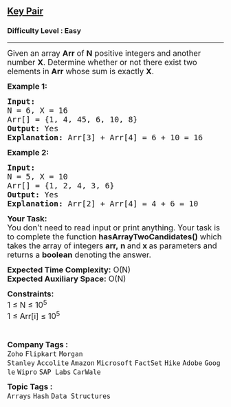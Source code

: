 <h2><a href="https://practice.geeksforgeeks.org/problems/key-pair5616/1?page=3&category=Arrays&sortBy=submissions">Key Pair</a></h2><h3>Difficulty Level : Easy</h3><hr><div class="problems_problem_content__Xm_eO"><p><span style="font-size:18px">Given an array <strong>Arr</strong> of <strong>N</strong> positive integers and another number <strong>X</strong>. Determine whether or not there exist two elements in <strong>Arr</strong> whose sum is exactly <strong>X</strong>.</span></p>

<p><span style="font-size:18px"><strong>Example 1:</strong></span></p>

<pre><span style="font-size:18px"><strong>Input:
</strong>N = 6, X = 16
Arr[] = {1, 4, 45, 6, 10, 8}
<strong>Output: </strong>Yes
<strong>Explanation:</strong> Arr[3] + Arr[4] = 6 + 10 = 16</span></pre>

<p><span style="font-size:18px"><strong>Example 2:</strong></span></p>

<pre><span style="font-size:18px"><strong>Input:
</strong>N = 5, X = 10
Arr[] = {1, 2, 4, 3, 6}
<strong>Output:</strong> Yes
<strong>Explanation:</strong>&nbsp;Arr[2] + Arr[4] = 4 + 6 = 10</span></pre>

<p><span style="font-size:18px"><strong>Your Task:</strong><br>
You don't need to read input or print anything. Your task is to complete the function&nbsp;<strong>hasArrayTwoCandidates</strong><strong>()</strong>&nbsp;which takes the&nbsp;array of&nbsp;integers&nbsp;<strong>arr,</strong>&nbsp;<strong>n </strong>and<strong> x</strong><strong>&nbsp;</strong>as parameters and returns a <strong>boolean</strong>&nbsp;denoting the answer.</span></p>

<p><span style="font-size:18px"><strong>Expected Time Complexity:</strong>&nbsp;O(N)<br>
<strong>Expected Auxiliary Space:</strong>&nbsp;O(N)</span></p>

<p><span style="font-size:18px"><strong>Constraints:</strong><br>
1 ≤ N ≤ 10<sup>5</sup><br>
1 ≤ Arr[i] ≤ 10<sup>5</sup></span></p>

<p>&nbsp;</p>
</div><p><span style=font-size:18px><strong>Company Tags : </strong><br><code>Zoho</code>&nbsp;<code>Flipkart</code>&nbsp;<code>Morgan Stanley</code>&nbsp;<code>Accolite</code>&nbsp;<code>Amazon</code>&nbsp;<code>Microsoft</code>&nbsp;<code>FactSet</code>&nbsp;<code>Hike</code>&nbsp;<code>Adobe</code>&nbsp;<code>Google</code>&nbsp;<code>Wipro</code>&nbsp;<code>SAP Labs</code>&nbsp;<code>CarWale</code>&nbsp;<br><p><span style=font-size:18px><strong>Topic Tags : </strong><br><code>Arrays</code>&nbsp;<code>Hash</code>&nbsp;<code>Data Structures</code>&nbsp;